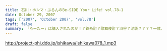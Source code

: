 ```yaml
---
title: 石川・ホンマ・ぶるんのBe-SIDE Your Life! vol.78-1
date: October 29, 2007
tags: ['2007', 'October 2007', 'vol.78']
draft: false
summary: 「ろーたー」は購入されたのか！？錦糸町？歌舞伎町？渋谷？池袋？？？？一体、場所はどこなのか？しかも、今回はぶるんサンも気合いが入っているようで「下見」・・・いわゆる「ロケハン」も決行！秋の学園祭まわりと一緒に楽しんじゃって！NAMAE
---
```


http://project-phi.ddo.jp/ishikawa/ishikawa078_1.mp3
